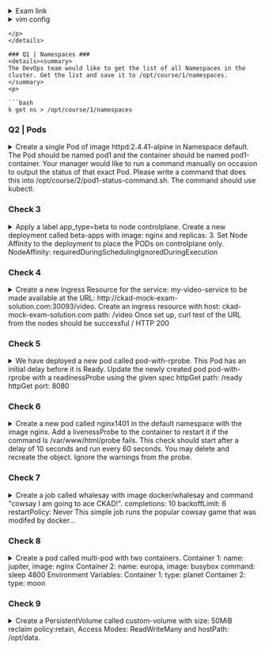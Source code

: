 <details><summary>Exam link</summary>
?
</p></details>

<details><summary>vim config</summary>
<p>
  
```bash
export dy='--dry-run=client -o yaml' fg='--force --grace-period 0' && \
alias k=kubectl && source <(kubectl completion bash | sed 's/kubectl/k/g') && \
echo "source <(kubectl completion bash)" >> $HOME/.bashrc && \
echo -e 'set et nu sts=2 sw=2 ts=2 ' >> ~/.vimrc
<details><summary>EXPLAINED</summary>
<p>
  
```bash
set expandtab #never see \t again in your file - expands tab keypresses to space
set number
set softtabstop #of whitespace cols a tab/backspace keypress is worth
set shiftwidth=2 #of whitespace cols a "lvl of indent" is worth
set tabstop=2 #of whitespace cols a tab counts for
```
</p>
</details>

```
</p>
</details>

### Q1 | Namespaces ###
<details><summary>
The DevOps team would like to get the list of all Namespaces in the cluster. Get the list and save it to /opt/course/1/namespaces.
</summary>
<p>
  
```bash
k get ns > /opt/course/1/namespaces
```
</p>
</details>

### Q2 | Pods ###
<details><summary>
Create a single Pod of image httpd:2.4.41-alpine in Namespace default. The Pod should be named pod1 and the container should be named pod1-container.
Your manager would like to run a command manually on occasion to output the status of that exact Pod. Please write a command that does this into /opt/course/2/pod1-status-command.sh. The command should use kubectl.
</summary>
<p>
  
```bash
k run pod1 --image=httpd:2.4.41-alpine $dy > 2.yaml
vim 2.yaml
apiVersion: v1
kind: Pod
metadata:
  creationTimestamp: null
  labels:
    run: pod1
  name: pod1
spec:
  containers:
  - image: httpd:2.4.41-alpine
    name: pod1-container # change
k create -f 2.yml

```
</p>
</details>

### Check 3 ###
<details><summary>
Apply a label app_type=beta to node controlplane. Create a new deployment called beta-apps with image: nginx and replicas: 3. Set Node Affinity to the deployment to place the PODs on controlplane only.
NodeAffinity: requiredDuringSchedulingIgnoredDuringExecution
</summary>
<p>
  
```bash
k label node controlplane app_type=beta
k create deploy beta-apps --image=nginx --replicas=3 $dy > 3.yml
vim 3.yml #add below under .spec.template.spec
affinity:
  nodeAffinity:
    requiredDuringSchedulingIgnoredDuringExecution:
      nodeSelectorTerms:
      - matchExpressions:
        - key: app_type
          values: ["beta"]
          operator: In
k create -f 3.yml
```
</p>
</details>

### Check 4 ###
<details><summary>
Create a new Ingress Resource for the service: my-video-service to be made available at the URL: http://ckad-mock-exam-solution.com:30093/video.
Create an ingress resource with host: ckad-mock-exam-solution.com
path: /video
Once set up, curl test of the URL from the nodes should be successful / HTTP 200
</summary>
<p>
  
```bash
k create ingress ingress --rule="ckad-mock-exam-solution.com/video*=my-video-service:8080"

```
</p>
</details>

### Check 5 ###
<details><summary>
We have deployed a new pod called pod-with-rprobe. This Pod has an initial delay before it is Ready. Update the newly created pod pod-with-rprobe with a readinessProbe using the given spec
httpGet path: /ready
httpGet port: 8080
</summary>
<p>
  
```bash
k get pod pod-with-rprobe -o yaml > 5.yml
vim 5.yml
spec:
  containers:
  - env:
    - name: APP_START_DELAY
      value: "180"
    image: kodekloud/webapp-delayed-start
    imagePullPolicy: Always
    name: pod-with-rprobe
    ports:
    - containerPort: 8080
      protocol: TCP 
    readinessProbe:
      httpGet:
        path: /ready
        port: 8080
k delete pod pod-with-rprobe $fg
k create -f 5.yml
```
</p>
</details>

### Check 6 ###
<details><summary>
Create a new pod called nginx1401 in the default namespace with the image nginx. Add a livenessProbe to the container to restart it if the command ls /var/www/html/probe fails. This check should start after a delay of 10 seconds and run every 60 seconds.
You may delete and recreate the object. Ignore the warnings from the probe.
</summary>
<p>
  
```bash
k run nginx1401 --image=nginx $dy > 6.yml
vim 6.yml
apiVersion: v1
kind: Pod 
metadata:
  creationTimestamp: null
  labels:
    run: nginx1401
  name: nginx1401
spec:
  containers:
  - image: nginx
    name: nginx1401
    livenessProbe:
      exec:
        command:
        - ls
        - /var/www/html/probe
      initialDelaySeconds: 10
      periodSeconds: 60
k create -f 6.yml
```
</p>
</details>

### Check 7 ###
<details><summary>
Create a job called whalesay with image docker/whalesay and command "cowsay I am going to ace CKAD!".
completions: 10
backoffLimit: 6
restartPolicy: Never
This simple job runs the popular cowsay game that was modifed by docker…
</summary>
<p>
  
```bash
vim 7.yml
OR
cat << EOF | k apply -f -
apiVersion: batch/v1
kind: Job
metadata:
  name: whalesay
spec:
  completions: 10
  backoffLimit: 6
  template:
    metadata:
      creationTimestamp: null
    spec:
      containers:
      - command:
        - sh 
        - -c
        - "cowsay I am going to ace CKAD!"
        image: docker/whalesay
        name: whalesay
      restartPolicy: Never
EOF
OR
k create -f 7.yml
#(optional) view what docker container is doing
docker container run --rm docker/whalesay cowsay I am going to ace CKAD!
```
</p>
</details>

### Check 8 ###
<details><summary>
Create a pod called multi-pod with two containers. 
Container 1: 
name: jupiter, image: nginx
Container 2: 
name: europa, image: busybox
command: sleep 4800
Environment Variables: 
Container 1: 
type: planet
Container 2: 
type: moon
</summary>
<p>
  
```bash
vim 8.yml
OR
cat << EOF | k apply -f -
apiVersion: v1
kind: Pod
metadata:
  creationTimestamp: null
  labels:
    run: multi-pod
  name: multi-pod
spec:
  containers:
  - image: nginx
    name: jupiter
    env:
    - name: type
      value: planet
  - image: busybox
    name: europa
    command: ["/bin/sh","-c","sleep 4800"]
    env:
     - name: type
       value: moon
EOF
OR
k create -f 8.yml
```
</p>
</details>

### Check 9 ###
<details><summary>
Create a PersistentVolume called custom-volume with size: 50MiB reclaim policy:retain, Access Modes: ReadWriteMany and hostPath: /opt/data.
</summary>
<p>
  
```bash
vim 9.yml
OR
cat << EOF | k apply -f -
kind: PersistentVolume
apiVersion: v1
metadata:
  name: custom-volume
spec:
  accessModes: ["ReadWriteMany"]
  capacity:
    storage: 50Mi
  persistentVolumeReclaimPolicy: Retain
  hostPath:
    path: /opt/data
EOF
OR
k create -f 9.yml
```
</p>
</details>
